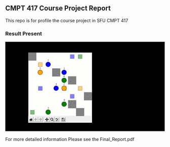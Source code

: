 ## CMPT 417 Course Project Report

This repo is for profile the course project in SFU CMPT 417

### Result Present
<img src="Result_Present.gif">

For more detailed information Please see the Final_Report.pdf